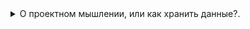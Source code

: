 <details><summary>О проектном мышлении, или как хранить данные?.</summary>
  
  ‎  
Любая организация иерархии директорий со временем деградирует из-за изменения характера процесса накопления данных. Как следствие, требуется постоянная реорганизация структуры, что является времезатратным трудом само по себе. Чтобы уйти от проблемы, нужно перейти от пассивного хранения к __проектному мышлению__: все есть проект. Например, нужно регулярно дампить контакты с телефона? Заводим репозиторий под эту задачу и документируем его. Теперь мы в первую очередь думаем о задаче, а не о хранимых в ее рамках данных. Больше не нужно реорганизовывать иерархии папок и синхронизировать их, просто храним нужные репозитории и все.
</details>
